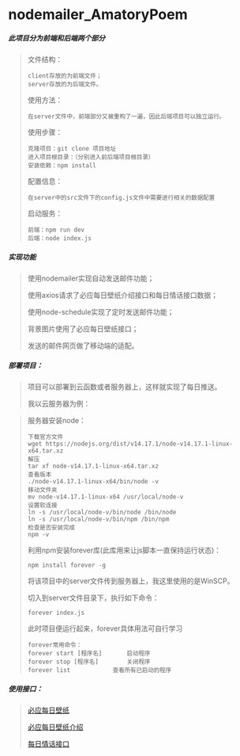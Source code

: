 # nodemailer_AmatoryPoem
##### 此项目分为前端和后端两个部分

> 文件结构：
>
> ```
> client存放的为前端文件；
> server存放的为后端文件。
> ```
>
> 使用方法：
>
> ```
> 在server文件中，前端部分又被重构了一遍，因此后端项目可以独立运行。
> ```
>
> 使用步骤：
>
> ```
> 克隆项目：git clone 项目地址
> 进入项目根目录：（分别进入前后端项目根目录）
> 安装依赖：npm install
> ```
>
> 配置信息：
>
> ```
> 在server中的src文件下的config.js文件中需要进行相关的数据配置
> ```
>
> 启动服务：
>
> ```
> 前端：npm run dev
> 后端：node index.js
> ```

##### 实现功能

> 使用nodemailer实现自动发送邮件功能；
>
> 使用axios请求了必应每日壁纸介绍接口和每日情话接口数据；
>
> 使用node-schedule实现了定时发送邮件功能；
>
> 背景图片使用了必应每日壁纸接口；
>
> 发送的邮件网页做了移动端的适配。

##### 部署项目：

>项目可以部署到云函数或者服务器上，这样就实现了每日推送。
>
>我以云服务器为例：

> 服务器安装node：
>
> ```
> 下载官方文件
> wget https://nodejs.org/dist/v14.17.1/node-v14.17.1-linux-x64.tar.xz
> 解压
> tar xf node-v14.17.1-linux-x64.tar.xz
> 查看版本
> ./node-v14.17.1-linux-x64/bin/node -v
> 移动文件夹
> mv node-v14.17.1-linux-x64 /usr/local/node-v
> 设置软连接
> ln -s /usr/local/node-v/bin/node /bin/node
> ln -s /usr/local/node-v/bin/npm /bin/npm
> 检查是否安装完成
> npm -v
> ```
>
> 利用npm安装forever库(此库用来让js脚本一直保持运行状态)：
>
> ```
> npm install forever -g
> ```
>
> 将该项目中的server文件传到服务器上，我这里使用的是WinSCP。
>
> 切入到server文件目录下，执行如下命令：
>
> ```
> forever index.js
> ```
>
> 此时项目便运行起来，forever具体用法可自行学习
>
> ```
> forever常用命令：
> forever start [程序名]		启动程序
> forever stop [程序名]		关闭程序
> forever list            查看所有已启动的程序
> ```

##### 使用接口：

> [必应每日壁纸](http://bing.getlove.cn/bingImage)
>
> [必应每日壁纸介绍](http://bing.getlove.cn/latelyBingImageStory)
>
> [每日情话接口](https://api.uomg.com/api/rand.qinghua?format=json)


